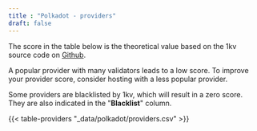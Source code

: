 ```yaml
---
title : "Polkadot - providers"
draft: false
---
```


The score in the table below is the theoretical value based on the 1kv source code on [Github](https://github.com/w3f/1k-validators-be). 

A popular provider with many validators leads to a low score. To improve your provider score, consider hosting with a less popular provider.

Some providers are blacklisted by 1kv, which will result in a zero score. They are also indicated in the "**Blacklist**" column. 

{{< table-providers "_data/polkadot/providers.csv" >}}
